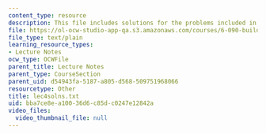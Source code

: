 ```yaml
---
content_type: resource
description: This file includes solutions for the problems included in lecture 4.
file: https://ol-ocw-studio-app-qa.s3.amazonaws.com/courses/6-090-building-programming-experience-a-lead-in-to-6-001-january-iap-2005/bba7ce8ea10036d6c85dc0247e12842a_lec4solns.txt
file_type: text/plain
learning_resource_types:
- Lecture Notes
ocw_type: OCWFile
parent_title: Lecture Notes
parent_type: CourseSection
parent_uid: d54943fa-5187-a805-d568-509751968066
resourcetype: Other
title: lec4solns.txt
uid: bba7ce8e-a100-36d6-c85d-c0247e12842a
video_files:
  video_thumbnail_file: null
---
```

